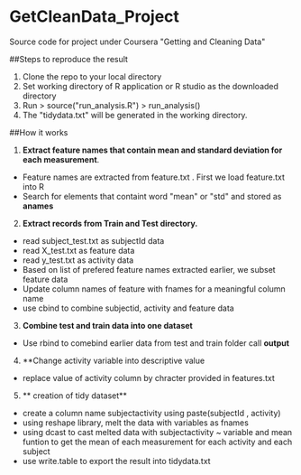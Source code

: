 GetCleanData_Project
====================

Source code for project under Coursera "Getting and Cleaning Data"

##Steps to reproduce the result

1. Clone the repo to your local directory
2. Set working directory of R application or R studio as the downloaded directory
3. Run > source("run_analysis.R")
       > run_analysis()
4. The "tidydata.txt" will be generated in the working directory.


##How it works
1. **Extract feature names that contain mean and standard deviation for each measurement**. 
+ Feature names are extracted from feature.txt . First we load feature.txt into R
+ Search for elements that containt word "mean" or "std" and stored as **anames**

2. **Extract records from Train and Test directory.**
+ read subject_test.txt as subjectId data
+ read X_test.txt as feature data
+ read y_test.txt as activity data
+ Based on list of prefered feature names extracted earlier, we subset feature data
+ Update column names of feature with fnames for a meaningful column name
+ use cbind to combine subjectid, activity and feature data

3. **Combine test and train data into one dataset**
+ Use rbind to comebind earlier data from test and train folder call **output**

4.  **Change activity variable into descriptive value
+ replace value of activity column by chracter provided in features.txt

5. ** creation of tidy dataset**
+ create a column name subjectactivity using paste(subjectId , activity)
+ using reshape library, melt the data with variables as fnames
+ using dcast to cast melted data with subjectactivity ~ variable and mean funtion to get the mean of each measurement for each activity and each subject
+ use write.table to export the result into tidydata.txt
